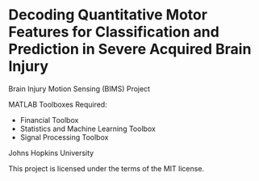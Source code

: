 # Decoding Quantitative Motor Features for Classification and Prediction in Severe Acquired Brain Injury

Brain Injury Motion Sensing (BIMS) Project

MATLAB Toolboxes Required:
- Financial Toolbox
- Statistics and Machine Learning Toolbox
- Signal Processing Toolbox

Johns Hopkins University

This project is licensed under the terms of the MIT license.
